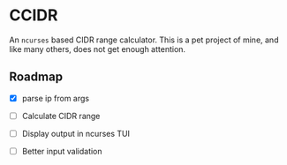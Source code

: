 # CCIDR

An `ncurses` based CIDR range calculator.
This is a pet project of mine, and like many others, does not get enough attention.

## Roadmap

- [x] parse ip from args
- [ ] Calculate CIDR range
- [ ] Display output in ncurses TUI
- [ ] Better input validation


